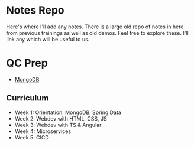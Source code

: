 # Notes Repo
Here's where I'll add any notes. There is a large old repo of notes in here from previous trainings as well as old demos. Feel free to explore these. I'll link any which will be useful to us.

# QC Prep
 - [MongoDB](../Old-Notes/qc/qc-mongodb.md)

## Curriculum
 - Week 1: Orientation, MongoDB, Spring Data
 - Week 2: Webdev with HTML, CSS, JS
 - Week 3: Webdev with TS & Angular
 - Week 4: Microservices
 - Week 5: CICD


 
